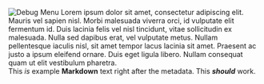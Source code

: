 <!---
title: Lorem Ipsum
icon: minecraft:golden_apple
menu:
  main_menu:
    List:
      - ./debug_list.md
    No menu:
      - ./debug_no_menu.md
--->
![_Debug Menu_](menu://main_menu)
Lorem ipsum dolor sit amet, consectetur adipiscing elit.<br> Mauris vel sapien nisl. Morbi malesuada viverra orci, id vulputate elit fermentum id. Duis lacinia felis vel nisl tincidunt, vitae sollicitudin ex malesuada. Nulla sed dapibus erat, vel vulputate metus. Nullam pellentesque iaculis nisl, sit amet tempor lacus lacinia sit amet. Praesent ac justo a ipsum eleifend ornare. Duis eget ligula libero. Nullam consequat quam ut elit vestibulum pharetra.  
This _is_ example **Markdown** text right after the metadata. This ***should*** work.